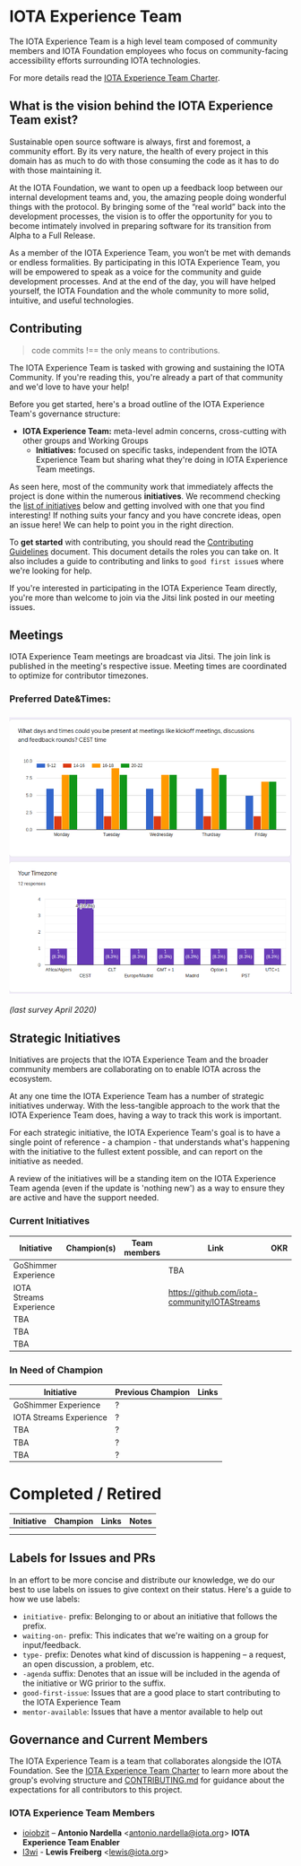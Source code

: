 # IOTA Experience Team

The IOTA Experience Team is a high level team composed of community members and IOTA Foundation employees who focus on community-facing accessibility efforts surrounding IOTA technologies.

For more details read the [IOTA Experience Team Charter].

## What is the vision behind the IOTA Experience Team exist?

Sustainable open source software is always, first and foremost, a community effort. By its very nature, the health of every project in this domain has as much to do with those consuming the code as it has to do with those maintaining it.

At the IOTA Foundation, we want to open up a feedback loop between our internal development teams and, you, the amazing people doing wonderful things with the protocol. By bringing some of the “real world” back into the development processes, the vision is to offer the opportunity for you to become intimately involved in preparing software for its transition from Alpha to a Full Release.

As a member of the IOTA Experience Team, you won’t be met with demands or endless formalities. By participating in this IOTA Experience Team, you will be empowered to speak as a voice for the community and guide development processes. And at the end of the day, you will have helped yourself, the IOTA Foundation and the whole community to more solid, intuitive, and useful technologies.

## Contributing

> code commits !== the only means to contributions.

The IOTA Experience Team is tasked with growing and sustaining the IOTA Community. If you're reading this, you're already a part of that community and we'd love to have your help!

Before you get started, here's a broad outline of the IOTA Experience Team's governance structure:

- **IOTA Experience Team:** meta-level admin concerns, cross-cutting with other groups and Working Groups
  - **Initiatives:** focused on specific tasks, independent from the IOTA Experience Team but sharing what they're doing in IOTA Experience Team meetings.

As seen here, most of the community work that immediately affects the project is done within the numerous **initiatives**. We recommend checking the [list of initiatives](#strategic-initiatives) below and getting involved with one that you find interesting! If nothing suits your fancy and you have concrete ideas, open an issue here! We can help to point you in the right direction.

To **get started** with contributing, you should read the [Contributing Guidelines](./CONTRIBUTING.md) document. This document details the roles you can take on. It also includes a guide to contributing and links to `good first issue`s where we're looking for help.

If you're interested in participating in the IOTA Experience Team directly, you're more than welcome to join via the Jitsi link posted in our meeting issues.

## Meetings

IOTA Experience Team meetings are broadcast via Jitsi. The join link is published in the meeting's respective issue. Meeting times are coordinated to optimize for contributor timezones.

### Preferred Date&Times:

### ![](./page-resources/images/readme-date&time.png)

*(last survey April 2020)*

## Strategic Initiatives

Initiatives are projects that the IOTA Experience Team and the broader community members are collaborating on to enable IOTA across the ecosystem.

At any one time the IOTA Experience Team has a number of strategic initiatives underway. With the less-tangible approach to the work that the IOTA Experience Team does, having a way to track this work is important.

For each strategic initiative, the IOTA Experience Team's goal is to have a single point of reference - a champion - that understands what's happening with the initiative to the fullest extent possible, and can report on the initiative as needed.

A review of the initiatives will be a standing item on the IOTA Experience Team agenda (even if the update is 'nothing new') as a way to ensure they are active and have the support needed.

### Current Initiatives

| Initiative              | Champion(s) | Team members | Link                                                         | OKR  |
| ----------------------- | ----------- | ------------ | ------------------------------------------------------------ | ---- |
| GoShimmer Experience    |             |              | TBA |      |
| IOTA Streams Experience |             |              | https://github.com/iota-community/IOTAStreams |      |
| TBA                     |             |              |                                                              |      |
| TBA                     |             |              |                                                              |      |
| TBA                     |             |              |                                                              |      |

### In Need of Champion

| Initiative              | Previous Champion | Links |
| ----------------------- | ----------------- | ----- |
| GoShimmer Experience    | ?                 |       |
| IOTA Streams Experience | ?                 |       |
| TBA                     | ?                 |       |
| TBA                     | ?                 |       |
| TBA                     | ?                 |       |


# Completed / Retired

| Initiative | Champion | Links | Notes |
| ---------- | -------- | ----- | ----- |
|            |          |       |       |
|            |          |       |       |


## Labels for Issues and PRs

In an effort to be more concise and distribute our knowledge, we do our best to use labels on issues to give context on their status. Here's a guide to how we use labels:

- `initiative-` prefix: Belonging to or about an initiative that follows the prefix.
- `waiting-on-` prefix: This indicates that we're waiting on a group for input/feedback.
- `type-` prefix: Denotes what kind of discussion is happening – a request, an open discussion, a problem, etc.
- `-agenda` suffix: Denotes that an issue will be included in the agenda of the initiative or WG pririor to the suffix.
- `good-first-issue`: Issues that are a good place to start contributing to the IOTA Experience Team
- `mentor-available`: Issues that have a mentor available to help out

## Governance and Current Members

The  IOTA Experience Team is a team that collaborates alongside the IOTA Foundation. See the [IOTA Experience Team Charter] to learn more about the group's evolving structure and [CONTRIBUTING.md](./CONTRIBUTING.md) for guidance about the expectations for all contributors to this project.

### IOTA Experience Team Members

* [ioiobzit] – **Antonio Nardella** &lt;antonio.nardella@iota.org&gt; **IOTA Experience Team Enabler**
* [l3wi] - **Lewis Freiberg** &lt;lewis@iota.org&gt;

<!-- Source for Markdown links included in this document -->

[IOTA Experience Team Charter]: https://github.com/iota-community/iota-experience-team/blob/master/IOTA-Experience-Team-charter.md

[ioiobzit]:       https://github.com/ioiobzit
[l3wi]:       https://github.com/l3wi
